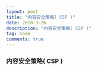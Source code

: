 ```yaml
---
layout: post
title: "内容安全策略( CSP )"
date: 2018-3-26
description: "内容安全策略( CSP )"
tag: node
comments: true
---
```


### 内容安全策略( CSP )